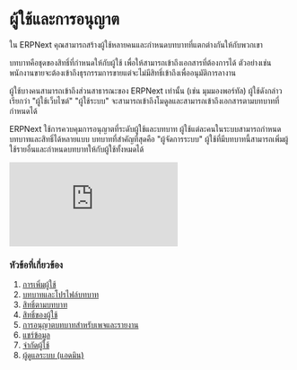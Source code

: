 <!-- add-breadcrumbs -->
# ผู้ใช้และการอนุญาต

ใน ERPNext คุณสามารถสร้างผู้ใช้หลายคนและกำหนดบทบาทที่แตกต่างกันให้กับพวกเขา

บทบาทคือชุดของสิทธิ์ที่กำหนดให้กับผู้ใช้ เพื่อให้สามารถเข้าถึงเอกสารที่ต้องการได้ ตัวอย่างเช่น พนักงานขายจะต้องเข้าถึงธุรกรรมการขายแต่จะไม่มีสิทธิ์เข้าถึงเพื่ออนุมัติการลางาน

ผู้ใช้บางคนสามารถเข้าถึงส่วนสาธารณะของ ERPNext เท่านั้น (เช่น มุมมองพอร์ทัล) ผู้ใช้ดังกล่าวเรียกว่า "ผู้ใช้เว็บไซต์" "ผู้ใช้ระบบ" จะสามารถเข้าถึงโมดูลและสามารถเข้าถึงเอกสารตามบทบาทที่กำหนดได้

ERPNext ใช้การควบคุมการอนุญาตที่ระดับผู้ใช้และบทบาท ผู้ใช้แต่ละคนในระบบสามารถกำหนดบทบาทและสิทธิ์ได้หลายแบบ บทบาทที่สำคัญที่สุดคือ "ผู้จัดการระบบ" ผู้ใช้ที่มีบทบาทนี้สามารถเพิ่มผู้ใช้รายอื่นและกำหนดบทบาทให้กับผู้ใช้ทั้งหมดได้

<div>
    <div class='embed-container'>
        <iframe src='https://www.youtube.com/embed//8Slw1hsTmUI' frameborder='0' allowfullscreen>
        </iframe>
    </div>
</div>

### หัวข้อที่เกี่ยวข้อง

1. [การเพิ่มผู้ใช้](/docs/user/manual/en/setting-up/users-and-permissions/adding-users)
1. [บทบาทและโปรไฟล์บทบาท](/docs/user/manual/en/setting-up/users-and-permissions/role-and-role-profile)
1. [สิทธิ์ตามบทบาท](/docs/user/manual/en/setting-up/users-and-permissions/role-based-permissions)
1. [สิทธิ์ของผู้ใช้](/docs/user/manual/en/setting-up/users-and-permissions/user-permissions)
1. [การอนุญาตบทบาทสำหรับเพจและรายงาน](/docs/user/manual/en/setting-up/users-and-permissions/role-permission-for-page-and-report)
1. [แชร์ข้อมูล](/docs/user/manual/en/setting-up/users-and-permissions/sharing)
1. [จำกัดผู้ใช้](/docs/user/manual/en/setting-up/users-and-permissions/limited-user)
1. [ผู้ดูแลระบบ (แอดมิน)](/docs/user/manual/en/setting-up/users-and-permissions/administrator)

